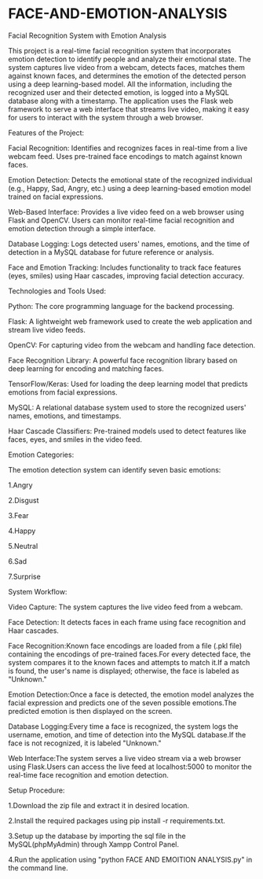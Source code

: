 ﻿# FACE-AND-EMOTION-ANALYSIS

Facial Recognition System with Emotion Analysis

This project is a real-time facial recognition system that incorporates emotion detection to identify people and analyze their emotional state. The system captures live video from a webcam, detects faces, matches them against known faces, and determines the emotion of the detected person using a deep learning-based model. All the information, including the recognized user and their detected emotion, is logged into a MySQL database along with a timestamp.
The application uses the Flask web framework to serve a web interface that streams live video, making it easy for users to interact with the system through a web browser.

Features of the Project:

Facial Recognition: Identifies and recognizes faces in real-time from a live webcam feed. Uses pre-trained face encodings to match against known faces.

Emotion Detection: Detects the emotional state of the recognized individual (e.g., Happy, Sad, Angry, etc.) using a deep learning-based emotion model trained on facial expressions.

Web-Based Interface: Provides a live video feed on a web browser using Flask and OpenCV. Users can monitor real-time facial recognition and emotion detection through a simple interface.

Database Logging: Logs detected users' names, emotions, and the time of detection in a MySQL database for future reference or analysis.

Face and Emotion Tracking: Includes functionality to track face features (eyes, smiles) using Haar cascades, improving facial detection accuracy.

Technologies and Tools Used:

Python: The core programming language for the backend processing.

Flask: A lightweight web framework used to create the web application and stream live video feeds.

OpenCV: For capturing video from the webcam and handling face detection.

Face Recognition Library: A powerful face recognition library based on deep learning for encoding and matching faces.

TensorFlow/Keras: Used for loading the deep learning model that predicts emotions from facial expressions.

MySQL: A relational database system used to store the recognized users' names, emotions, and timestamps.

Haar Cascade Classifiers: Pre-trained models used to detect features like faces, eyes, and smiles in the video feed.

Emotion Categories:

The emotion detection system can identify seven basic emotions:

1.Angry

2.Disgust

3.Fear

4.Happy

5.Neutral

6.Sad

7.Surprise


System Workflow:

Video Capture: The system captures the live video feed from a webcam.

Face Detection: It detects faces in each frame using face recognition and Haar cascades.

Face Recognition:Known face encodings are loaded from a file (.pkl file) containing the encodings of pre-trained faces.For every detected face, the system compares it to the known faces and attempts to match it.If a match is found, the user's name is displayed; otherwise, the face is labeled as "Unknown."

Emotion Detection:Once a face is detected, the emotion model analyzes the facial expression and predicts one of the seven possible emotions.The predicted emotion is then displayed on the screen.

Database Logging:Every time a face is recognized, the system logs the username, emotion, and time of detection into the MySQL database.If the face is not recognized, it is labeled "Unknown."

Web Interface:The system serves a live video stream via a web browser using Flask.Users can access the live feed at localhost:5000 to monitor the real-time face recognition and emotion detection.

Setup Procedure:

1.Download the zip file and extract it in desired location.

2.Install the required packages using pip install -r requirements.txt.

3.Setup up the database by importing the sql file in the MySQL(phpMyAdmin) through Xampp Control Panel.

4.Run the application using "python FACE AND EMOITION ANALYSIS.py" in the command line.
